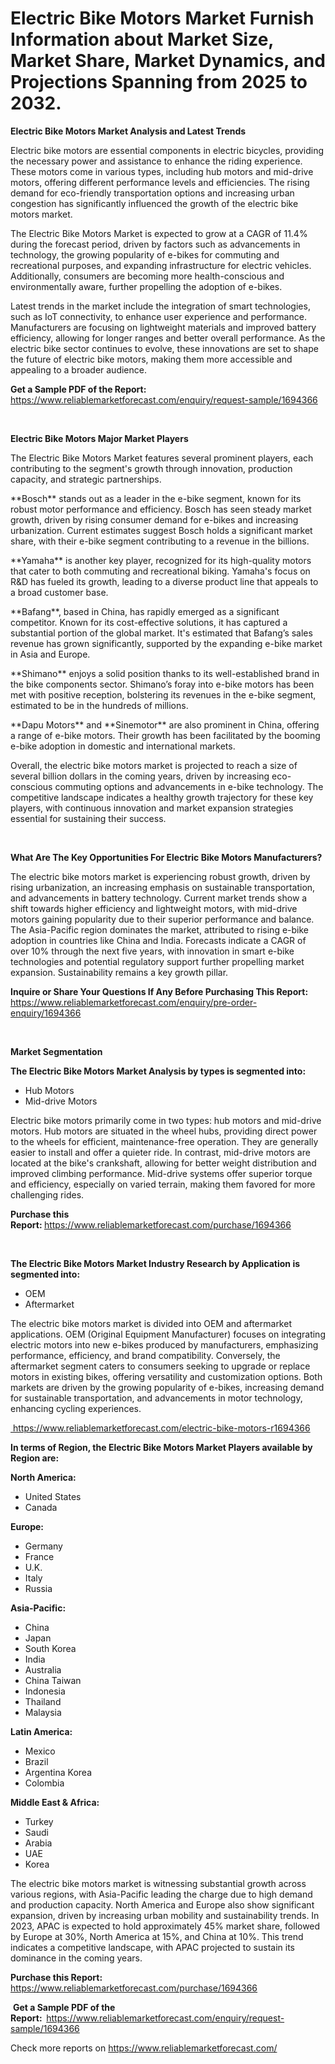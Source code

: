 <p><h1>Electric Bike Motors Market Furnish Information about Market Size, Market Share, Market Dynamics, and Projections Spanning from 2025 to 2032.</h1></p><p><strong>Electric Bike Motors Market Analysis and Latest Trends</strong></p>
<p><p>Electric bike motors are essential components in electric bicycles, providing the necessary power and assistance to enhance the riding experience. These motors come in various types, including hub motors and mid-drive motors, offering different performance levels and efficiencies. The rising demand for eco-friendly transportation options and increasing urban congestion has significantly influenced the growth of the electric bike motors market.</p><p>The Electric Bike Motors Market is expected to grow at a CAGR of 11.4% during the forecast period, driven by factors such as advancements in technology, the growing popularity of e-bikes for commuting and recreational purposes, and expanding infrastructure for electric vehicles. Additionally, consumers are becoming more health-conscious and environmentally aware, further propelling the adoption of e-bikes. </p><p>Latest trends in the market include the integration of smart technologies, such as IoT connectivity, to enhance user experience and performance. Manufacturers are focusing on lightweight materials and improved battery efficiency, allowing for longer ranges and better overall performance. As the electric bike sector continues to evolve, these innovations are set to shape the future of electric bike motors, making them more accessible and appealing to a broader audience.</p></p>
<p><strong>Get a Sample PDF of the Report:&nbsp;</strong> <a href="https://www.reliablemarketforecast.com/enquiry/request-sample/1694366?utm_campaign=2875&utm_medium=2&utm_source=Github&utm_content=ia&utm_term=24032025&utm_id=electric-bike-motors">https://www.reliablemarketforecast.com/enquiry/request-sample/1694366</a></p>
<p>&nbsp;</p>
<p><strong>Electric Bike Motors Major Market Players</strong></p>
<p><p>The Electric Bike Motors Market features several prominent players, each contributing to the segment's growth through innovation, production capacity, and strategic partnerships.</p><p>**Bosch** stands out as a leader in the e-bike segment, known for its robust motor performance and efficiency. Bosch has seen steady market growth, driven by rising consumer demand for e-bikes and increasing urbanization. Current estimates suggest Bosch holds a significant market share, with their e-bike segment contributing to a revenue in the billions.</p><p>**Yamaha** is another key player, recognized for its high-quality motors that cater to both commuting and recreational biking. Yamaha's focus on R&D has fueled its growth, leading to a diverse product line that appeals to a broad customer base.</p><p>**Bafang**, based in China, has rapidly emerged as a significant competitor. Known for its cost-effective solutions, it has captured a substantial portion of the global market. It's estimated that Bafang’s sales revenue has grown significantly, supported by the expanding e-bike market in Asia and Europe.</p><p>**Shimano** enjoys a solid position thanks to its well-established brand in the bike components sector. Shimano’s foray into e-bike motors has been met with positive reception, bolstering its revenues in the e-bike segment, estimated to be in the hundreds of millions.</p><p>**Dapu Motors** and **Sinemotor** are also prominent in China, offering a range of e-bike motors. Their growth has been facilitated by the booming e-bike adoption in domestic and international markets.</p><p>Overall, the electric bike motors market is projected to reach a size of several billion dollars in the coming years, driven by increasing eco-conscious commuting options and advancements in e-bike technology. The competitive landscape indicates a healthy growth trajectory for these key players, with continuous innovation and market expansion strategies essential for sustaining their success.</p></p>
<p>&nbsp;</p>
<p><strong>What Are The Key Opportunities For Electric Bike Motors Manufacturers?</strong></p>
<p><p>The electric bike motors market is experiencing robust growth, driven by rising urbanization, an increasing emphasis on sustainable transportation, and advancements in battery technology. Current market trends show a shift towards higher efficiency and lightweight motors, with mid-drive motors gaining popularity due to their superior performance and balance. The Asia-Pacific region dominates the market, attributed to rising e-bike adoption in countries like China and India. Forecasts indicate a CAGR of over 10% through the next five years, with innovation in smart e-bike technologies and potential regulatory support further propelling market expansion. Sustainability remains a key growth pillar.</p></p>
<p><strong>Inquire or Share Your Questions If Any Before Purchasing This Report:</strong> <a href="https://www.reliablemarketforecast.com/enquiry/pre-order-enquiry/1694366?utm_campaign=2875&utm_medium=2&utm_source=Github&utm_content=ia&utm_term=24032025&utm_id=electric-bike-motors">https://www.reliablemarketforecast.com/enquiry/pre-order-enquiry/1694366</a></p>
<p>&nbsp;</p>
<p><strong>Market Segmentation</strong></p>
<p><strong>The Electric Bike Motors Market Analysis by types is segmented into:</strong></p>
<p><ul><li>Hub Motors</li><li>Mid-drive Motors</li></ul></p>
<p><p>Electric bike motors primarily come in two types: hub motors and mid-drive motors. Hub motors are situated in the wheel hubs, providing direct power to the wheels for efficient, maintenance-free operation. They are generally easier to install and offer a quieter ride. In contrast, mid-drive motors are located at the bike's crankshaft, allowing for better weight distribution and improved climbing performance. Mid-drive systems offer superior torque and efficiency, especially on varied terrain, making them favored for more challenging rides.</p></p>
<p><strong>Purchase this Report:&nbsp;</strong><a href="https://www.reliablemarketforecast.com/purchase/1694366?utm_campaign=2875&utm_medium=2&utm_source=Github&utm_content=ia&utm_term=24032025&utm_id=electric-bike-motors">https://www.reliablemarketforecast.com/purchase/1694366</a></p>
<p>&nbsp;</p>
<p><strong>The Electric Bike Motors Market Industry Research by Application is segmented into:</strong></p>
<p><ul><li>OEM</li><li>Aftermarket</li></ul></p>
<p><p>The electric bike motors market is divided into OEM and aftermarket applications. OEM (Original Equipment Manufacturer) focuses on integrating electric motors into new e-bikes produced by manufacturers, emphasizing performance, efficiency, and brand compatibility. Conversely, the aftermarket segment caters to consumers seeking to upgrade or replace motors in existing bikes, offering versatility and customization options. Both markets are driven by the growing popularity of e-bikes, increasing demand for sustainable transportation, and advancements in motor technology, enhancing cycling experiences.</p></p>
<p><a href="https://www.reliablemarketforecast.com/electric-bike-motors-r1694366?utm_campaign=2875&utm_medium=2&utm_source=Github&utm_content=ia&utm_term=24032025&utm_id=electric-bike-motors">&nbsp;https://www.reliablemarketforecast.com/electric-bike-motors-r1694366</a></p>
<p><strong>In terms of Region, the Electric Bike Motors Market Players available by Region are:</strong></p>
<p>
    <p> <strong> North America: </strong>
        <ul>
            <li>United States</li>
            <li>Canada</li>
        </ul>
        </p> 
    <p> <strong> Europe: </strong>
        <ul>
            <li>Germany</li>
            <li>France</li>
            <li>U.K.</li>
            <li>Italy</li>
            <li>Russia</li>
        </ul>
        </p> 
    <p> <strong> Asia-Pacific: </strong>
        <ul>
            <li>China</li>
            <li>Japan</li>
            <li>South Korea</li>
            <li>India</li>
            <li>Australia</li>
            <li>China Taiwan</li>
            <li>Indonesia</li>
            <li>Thailand</li>
            <li>Malaysia</li>
        </ul>
        </p> 
    <p> <strong> Latin America: </strong>
        <ul>
            <li>Mexico</li>
            <li>Brazil</li>
            <li>Argentina Korea</li>
            <li>Colombia</li>
        </ul>
        </p> 
    <p> <strong> Middle East & Africa: </strong>
        <ul>
            <li>Turkey</li>
            <li>Saudi</li>
            <li>Arabia</li>
            <li>UAE</li>
            <li>Korea</li>
        </ul>
    </p>
    </p>
<p><p>The electric bike motors market is witnessing substantial growth across various regions, with Asia-Pacific leading the charge due to high demand and production capacity. North America and Europe also show significant expansion, driven by increasing urban mobility and sustainability trends. In 2023, APAC is expected to hold approximately 45% market share, followed by Europe at 30%, North America at 15%, and China at 10%. This trend indicates a competitive landscape, with APAC projected to sustain its dominance in the coming years.</p></p>
<p><strong>Purchase this Report: </strong><a href="https://www.reliablemarketforecast.com/purchase/1694366?utm_campaign=2875&utm_medium=2&utm_source=Github&utm_content=ia&utm_term=24032025&utm_id=electric-bike-motors">https://www.reliablemarketforecast.com/purchase/1694366</a></p>
<p>&nbsp;<strong>Get a Sample PDF of the Report:&nbsp;&nbsp;</strong><a href="https://www.reliablemarketforecast.com/enquiry/request-sample/1694366?utm_campaign=2875&utm_medium=2&utm_source=Github&utm_content=ia&utm_term=24032025&utm_id=electric-bike-motors">https://www.reliablemarketforecast.com/enquiry/request-sample/1694366</a></p>
<p><strong></strong></p>
<p>Check more reports on <a href="https://www.reliablemarketforecast.com/?utm_campaign=2875&utm_medium=2&utm_source=Github&utm_content=ia&utm_term=24032025&utm_id=electric-bike-motors">https://www.reliablemarketforecast.com/</a></p>